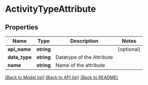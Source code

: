 # ActivityTypeAttribute

## Properties

Name | Type | Description | Notes
------------ | ------------- | ------------- | -------------
**api_name** | **string** |  | [optional]
**data_type** | **string** | Datatype of the Attribute |
**name** | **string** | Name of the attribute |

[[Back to Model list]](../../README.md#models) [[Back to API list]](../../README.md#endpoints) [[Back to README]](../../README.md)
